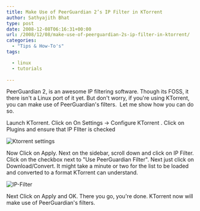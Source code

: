 ```yaml
---
title: Make Use of PeerGuardian 2’s IP Filter in KTorrent
author: Sathyajith Bhat
type: post
date: 2008-12-08T06:16:31+00:00
url: /2008/12/08/make-use-of-peerguardian-2s-ip-filter-in-ktorrent/
categories:
  - "Tips & How-To's"
tags:

  - linux
  - tutorials
  
---
```

PeerGuardian 2, is an awesome IP filtering software. Though its FOSS, it there isn't a Linux port of it yet. But don't worry, if you're using KTorrent, you can make use of PeerGuardian's filters.  Let me show how you can do so.

<!--more-->

Launch KTorrent. Click on On Settings -> Configure KTorrent . Click on Plugins and ensure that IP FIlter is checked

![Ktorrent settings][1]

Now Click on Apply. Next on the sidebar, scroll down and click on IP Filter. Click on the checkbox next to "Use PeerGuardian Filter". Next just click on Download/Convert. It might take a minute or two for the list to be loaded and converted to a format KTorrent can understand.

![IP-Filter][2]

Next Click on Apply and OK. There you go, you're done. KTorrent now will make use of PeerGuardian's filters.

 [1]: https://farm4.static.flickr.com/3162/3091279823_ccff6b30cd_m.jpg
 [2]: https://farm4.static.flickr.com/3235/3091279829_fbca833b4e_m.jpg
